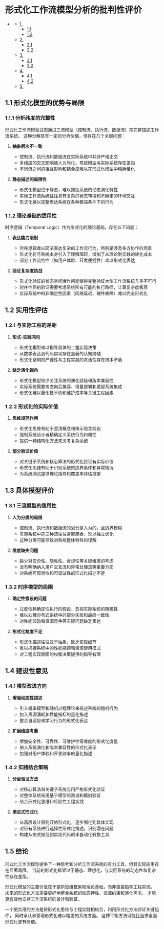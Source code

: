 #  形式化工作流模型分析的批判性评价

<!-- TOC START -->
- [ ](#1-1-1-1-1-1-1-形式化工作流模型分析的批判性评价)
  - [1. ](#形式化模型的优势与局限)
    - [1.1 ](#分析纬度的完整性)
    - [1.2 ](#理论基础的适用性)
  - [2. ](#实用性评估)
    - [2.1 ](#与实际工程的差距)
    - [2.2 ](#形式化的实际价值)
  - [3. ](#具体模型评价)
    - [3.1 ](#三流模型的适用性)
    - [3.2 ](#时序模型的局限)
  - [4. ](#建设性意见)
    - [4.1 ](#模型改进方向)
    - [4.2 ](#实践结合策略)
  - [5. ](#结论)
<!-- TOC END -->

## 1.1 形式化模型的优势与局限

### 1.1.1 分析纬度的完整性

形式化工作流模型试图通过三流模型（控制流、执行流、数据流）来完整描述工作流系统。
这种分解具有一定的分析价值，但存在几个关键问题：

1. **抽象层次不一致**
   - 控制流、执行流和数据流在实际系统中并非严格正交
   - 多维度的交叉影响被人为简化，导致模型与实际系统存在差距
   - 不同流之间的相互影响和耦合度难以在形式化模型中精确量化

2. **静态描述的局限性**
   - 形式化模型过于静态，难以捕捉系统的动态演化特性
   - 实际工作流系统往往具有复杂的状态转换和不确定的环境交互
   - 形式化难以完整表达系统在各种极端条件下的行为

### 1.1.2 理论基础的适用性

时序逻辑（Temporal Logic）作为形式化的理论基础，存在以下问题：

1. **表达能力限制**
   - 时序逻辑难以简洁表达复杂的工作流行为，特别是涉及多方协作的场景
   - 形式化符号系统本身引入了理解障碍，增加了从理论到实践的转化成本
   - 部分工作流特性（如用户体验、开发便捷性）难以形式化表达

2. **验证复杂度挑战**
   - 形式化验证的状态空间爆炸问题使得完整验证大型工作流系统几乎不可行
   - 时序性质的验证需要考虑系统所有可能的执行路径，计算复杂度极高
   - 实际系统中的非确定性因素（网络延迟、硬件故障）难以完全形式化

## 1.2 实用性评估

### 1.2.1 与实际工程的差距

1. **形式-实践鸿沟**
   - 形式化模型难以指导具体的工程实现决策
   - 从数学表达到代码实现存在显著的认知跨越
   - 形式化证明的严谨性与工程实践的灵活性存在根本矛盾

2. **缺乏演化视角**
   - 形式化模型较少关注系统的演化路径和版本兼容性
   - 实际系统需要考虑向后兼容、增量部署和遗留系统集成
   - 形式化难以量化技术债和维护成本等关键工程因素

### 1.2.2 形式化的实际价值

1. **思维规范作用**
   - 形式化思维有助于澄清概念和揭示隐含假设
   - 强制系统设计者精确定义系统行为和属性
   - 提供一种结构化方法来思考复杂系统

2. **部分验证价值**
   - 对关键子系统和核心算法的形式化验证有实际价值
   - 形式化思维有助于识别系统的边界条件和异常情况
   - 为系统测试提供理论指导和覆盖率评估框架

## 1.3 具体模型评价

### 1.3.1 三流模型的适用性

1. **人为分类的局限**
   - 控制流、执行流和数据流的划分是人为的，且边界模糊
   - 实际系统中这三种流往往紧密耦合，难以独立优化
   - 这种分类可能导致对系统整体特性的误解

2. **维度缺失问题**
   - 缺少对安全性、隐私性、合规性等关键维度的考虑
   - 没有明确纳入用户交互流和异常处理流等重要方面
   - 对系统可观测性和可调试性的形式化描述不足

### 1.3.2 时序模型的局限

1. **确定性假设的问题**
   - 过度依赖确定性执行的假设，忽视实际系统的随机性
   - 难以处理分布式系统中的部分失败和最终一致性
   - 对性能波动和资源竞争等实际问题缺乏表达

2. **形式化粒度不足**
   - 形式化描述往往过于抽象，缺乏实现细节
   - 难以捕捉系统中的性能瓶颈和资源使用模式
   - 对工程实现层面的权衡决策提供的指导有限

## 1.4 建设性意见

### 1.4.1 模型改进方向

1. **增强动态性描述**
   - 引入概率模型和随机过程理论来描述系统的随机行为
   - 加入资源消耗和性能指标的量化描述
   - 整合自适应和学习行为的形式化表达

2. **扩展维度考量**
   - 增加安全性、可靠性、可维护性等维度的形式化度量
   - 纳入系统演化和版本兼容性的形式化表示
   - 加强对用户体验和开发效率的量化描述

### 1.4.2 实践结合策略

1. **分层验证方法**
   - 对核心算法和关键子系统应用严格形式化验证
   - 对整体系统采用基于模型的测试和模拟验证
   - 结合形式化思维和经验性工程实践

2. **渐进式形式化**
   - 从高层设计原则开始形式化，逐步细化到具体实现
   - 对已有系统进行选择性形式化描述，识别潜在问题
   - 构建从形式规范到实现代码的半自动化转换工具

## 1.5 结论

形式化工作流模型提供了一种思考和分析工作流系统的有力工具，但其实际应用存在显著局限。
当前的形式化框架过于静态、理想化，与实际系统的动态性和复杂性存在差距。

形式化模型的主要价值在于提供思维框架和理论基础，而非直接指导工程实现。
未来的形式化方法需要更好地整合系统的动态特性、资源约束和演化需求，
才能更有效地支持工作流系统的设计和验证。

一个更实用的方法是将形式化思维与工程实践相结合，利用形式化方法验证关键组件，
同时承认和管理形式化难以覆盖的系统方面。
这种平衡方法可能比追求全面形式化更有价值。
